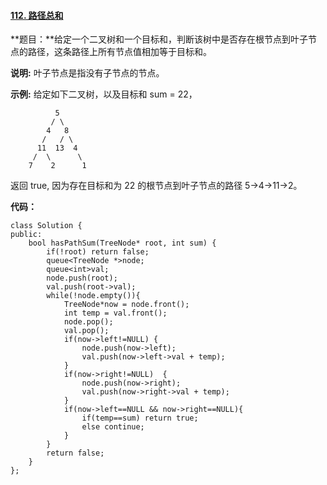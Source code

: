 #### [112. 路径总和](https://leetcode-cn.com/problems/path-sum/)

**题目：**给定一个二叉树和一个目标和，判断该树中是否存在根节点到叶子节点的路径，这条路径上所有节点值相加等于目标和。

**说明:** 叶子节点是指没有子节点的节点。

**示例:** 
给定如下二叉树，以及目标和 sum = 22，

```
          5
         / \
        4   8
       /   / \
      11  13  4
     /  \      \
    7    2      1
```

返回 true, 因为存在目标和为 22 的根节点到叶子节点的路径 5->4->11->2。

**代码：**

```
class Solution {
public:
    bool hasPathSum(TreeNode* root, int sum) {
        if(!root) return false;
        queue<TreeNode *>node;
        queue<int>val;
        node.push(root);
        val.push(root->val);
        while(!node.empty()){
            TreeNode*now = node.front();
            int temp = val.front();
            node.pop();
            val.pop();
            if(now->left!=NULL) {
                node.push(now->left);
                val.push(now->left->val + temp);
            }
            if(now->right!=NULL)  {
                node.push(now->right);
                val.push(now->right->val + temp);
            }
            if(now->left==NULL && now->right==NULL){
                if(temp==sum) return true;
                else continue;
            }
        }
        return false;     
    }
};
```